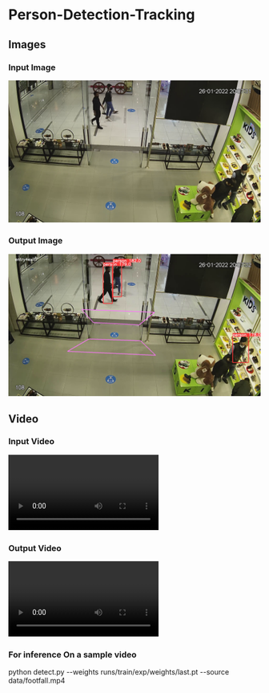 # Person-Detection-Tracking

## Images

### Input Image
![Input Image File](/data/sample_input_image.png)

### Output Image
![Output Image File](/data/sample_output_image.png)

## Video

### Input Video
![Input Video File](/data/input.mp4)

### Output Video
![Output Video File](/data/output.mp4)

### For inference On a sample video

python detect.py --weights runs/train/exp/weights/last.pt --source data/footfall.mp4
